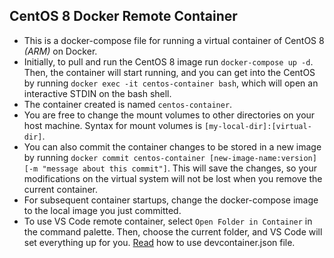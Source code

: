 ## CentOS 8 Docker Remote Container
* This is a docker-compose file for running a virtual container of CentOS 8 _(ARM)_ on Docker.
* Initially, to pull and run the CentOS 8 image run `docker-compose up -d`. Then, the container will start running, and you can get into the CentOS by running `docker exec -it centos-container bash`, which will open an interactive STDIN on the bash shell.
* The container created is named `centos-container`.
* You are free to change the mount volumes to other directories on your host machine. Syntax for mount volumes is `[my-local-dir]:[virtual-dir]`.
* You can also commit the container changes to be stored in a new image by running `docker commit centos-container [new-image-name:version] [-m "message about this commit"]`. This will save the changes, so your modifications on the virtual system will not be lost when you remove the current container.
* For subsequent container startups, change the docker-compose image to the local image you just committed.
* To use VS Code remote container, select `Open Folder in Container` in the command palette. Then, choose the current folder, and VS Code will set everything up for you. [Read](https://code.visualstudio.com/docs/remote/devcontainerjson-reference) how to use devcontainer.json file.
